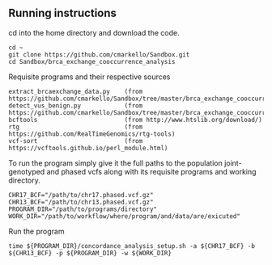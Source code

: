 ## Running instructions

cd into the home directory and download the code.
```
cd ~
git clone https://github.com/cmarkello/Sandbox.git
cd Sandbox/brca_exchange_cooccurrence_analysis
```

Requisite programs and their respective sources
```
extract_brcaexchange_data.py    (from https://github.com/cmarkello/Sandbox/tree/master/brca_exchange_cooccurrence_analysis)
detect_vus_benign.py            (from https://github.com/cmarkello/Sandbox/tree/master/brca_exchange_cooccurrence_analysis)
bcftools                        (from http://www.htslib.org/download/)
rtg                             (from https://github.com/RealTimeGenomics/rtg-tools)
vcf-sort                        (from https://vcftools.github.io/perl_module.html)
```

To run the program simply give it the full paths to the population joint-genotyped and phased vcfs along with its requisite programs
and working directory.
```
CHR17_BCF="/path/to/chr17.phased.vcf.gz"
CHR13_BCF="/path/to/chr13.phased.vcf.gz"
PROGRAM_DIR="/path/to/programs/directory"
WORK_DIR="/path/to/workflow/where/program/and/data/are/exicuted"
```

Run the program
```
time ${PROGRAM_DIR}/concordance_analysis_setup.sh -a ${CHR17_BCF} -b ${CHR13_BCF} -p ${PROGRAM_DIR} -w ${WORK_DIR}
```

